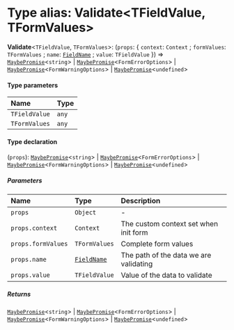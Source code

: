 # Type alias: Validate\<TFieldValue, TFormValues>

**Validate**<`TFieldValue`, `TFormValues`>: (`props`: { `context`: `Context` ; `formValues`: `TFormValues` ; `name`: [`FieldName`](/en/auto-docs/free-layout-editor/types/FieldName.md) ; `value`: `TFieldValue`  }) => [`MaybePromise`](/en/auto-docs/free-layout-editor/types/MaybePromise.md)<`string`> | [`MaybePromise`](/en/auto-docs/free-layout-editor/types/MaybePromise.md)<`FormErrorOptions`> | [`MaybePromise`](/en/auto-docs/free-layout-editor/types/MaybePromise.md)<`FormWarningOptions`> | [`MaybePromise`](/en/auto-docs/free-layout-editor/types/MaybePromise.md)<`undefined`>

#### Type parameters

| Name | Type |
| :------ | :------ |
| `TFieldValue` | `any` |
| `TFormValues` | `any` |

#### Type declaration

(`props`): [`MaybePromise`](/en/auto-docs/free-layout-editor/types/MaybePromise.md)<`string`> | [`MaybePromise`](/en/auto-docs/free-layout-editor/types/MaybePromise.md)<`FormErrorOptions`> | [`MaybePromise`](/en/auto-docs/free-layout-editor/types/MaybePromise.md)<`FormWarningOptions`> | [`MaybePromise`](/en/auto-docs/free-layout-editor/types/MaybePromise.md)<`undefined`>

##### Parameters

| Name | Type | Description |
| :------ | :------ | :------ |
| `props` | `Object` | - |
| `props.context` | `Context` | The custom context set when init form |
| `props.formValues` | `TFormValues` | Complete form values |
| `props.name` | [`FieldName`](/en/auto-docs/free-layout-editor/types/FieldName.md) | The path of the data we are validating |
| `props.value` | `TFieldValue` | Value of the data to validate |

##### Returns

[`MaybePromise`](/en/auto-docs/free-layout-editor/types/MaybePromise.md)<`string`> | [`MaybePromise`](/en/auto-docs/free-layout-editor/types/MaybePromise.md)<`FormErrorOptions`> | [`MaybePromise`](/en/auto-docs/free-layout-editor/types/MaybePromise.md)<`FormWarningOptions`> | [`MaybePromise`](/en/auto-docs/free-layout-editor/types/MaybePromise.md)<`undefined`>
